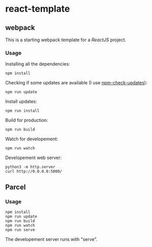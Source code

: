 # react-template

## webpack

This is a starting webpack template for a _ReactJS_ project.

### Usage

Installing all the dependencies:

    npm install

Checking if some updates are available (I use [npm-check-updates](https://github.com/raineorshine/npm-check-updates)):

    npm run update

Install updates:

    npm run install

Build for production:

    npm run build

Watch for developement:

    npm run watch

Developement web server:

    python3 -m http.server
    curl http://0.0.0.0:5000/

## Parcel

### Usage

    npm install
    npm run update
    npm run build
    npm run watch
    npm run serve

The developement server runs with "serve".